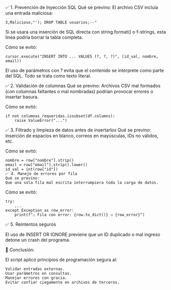 ✅ 1. Prevención de Inyección SQL
Qué se previno:
El archivo CSV incluía una entrada maliciosa:

    3,Malicioso,"'); DROP TABLE usuarios;--"

Si se usara una inserción de SQL directa con string.format() o f-strings, esta línea podría borrar la tabla completa.

Cómo se evitó:

    cursor.execute("INSERT INTO ... VALUES (?, ?, ?)", (id_val, nombre, email))

El uso de parámetros con ? evita que el contenido se interprete como parte del SQL. Todo se trata como texto literal.

✅ 2. Validación de columnas
Qué se previno:
Archivos CSV mal formados (con columnas faltantes o mal nombradas) podrían provocar errores o insertar basura.

Cómo se evitó:

    if not columnas_requeridas.issubset(df.columns):
        raise ValueError("...")

✅ 3. Filtrado y limpieza de datos antes de insertarlos
Qué se previno:
Inserción de espacios en blanco, correos en mayúsculas, IDs no válidos, etc.

Cómo se evitó:

    nombre = row["nombre"].strip()
    email = row["email"].strip().lower()
    id_val = int(row["id"])
    ✅ 4. Manejo de errores por fila
    Qué se previno:
    Que una sola fila mal escrita interrumpiera toda la carga de datos.

Cómo se evitó:

    try:
        ...
    except Exception as row_error:
        print(f"⚠️ Fila con error: {row.to_dict()} → {row_error}")

✅ 5. Reintentos seguros

El uso de INSERT OR IGNORE previene que un ID duplicado o mal ingreso detone un crash del programa.

🧠 Conclusión:

El script aplicó principios de programación segura al:

    Validar entradas externas.
    Usar parámetros en consultas.
    Manejar errores con gracia.
    Evitar confiar ciegamente en archivos de terceros.